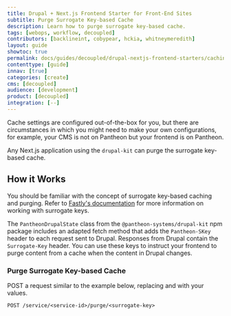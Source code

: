 ```yaml
---
title: Drupal + Next.js Frontend Starter for Front-End Sites
subtitle: Purge Surrogate Key-based Cache
description: Learn how to purge surrogate key-based cache.
tags: [webops, workflow, decoupled]
contributors: [backlineint, cobypear, hckia, whitneymeredith]
layout: guide
showtoc: true
permalink: docs/guides/decoupled/drupal-nextjs-frontend-starters/caching
contenttype: [guide]
innav: [true]
categories: [create]
cms: [decoupled]
audience: [development]
product: [decoupled]
integration: [--]
---
```


Cache settings are configured out-of-the-box for you, but there are circumstances in which you might need to make your own configurations, for example, your CMS is not on Pantheon but your frontend is on Pantheon.

Any Next.js application using the `drupal-kit` can purge the surrogate key-based cache.

## How it Works

You should be familiar with the concept of surrogate key-based caching and
purging. Refer to [Fastly's documentation](https://docs.fastly.com/en/guides/working-with-surrogate-keys) for more information on working with surrogate keys.

The `PantheonDrupalState` class from the `@pantheon-systems/drupal-kit` npm
package includes an adapted fetch method that adds the `Pantheon-SKey` header
to each request sent to Drupal. Responses from Drupal contain the
`Surrogate-Key` header. You can use these keys to instruct your frontend to purge content from a cache when the content in Drupal changes.

### Purge Surrogate Key-based Cache

POST a request similar to the example below, replacing <service-id> and <surrogate-key>  with your values.

```bash{promptUser: user}
POST /service/<service-id>/purge/<surrogate-key>
```